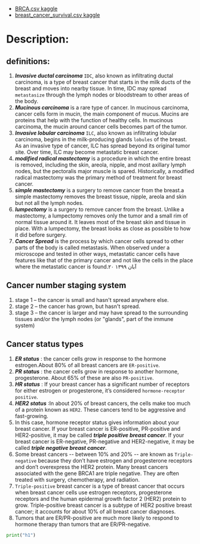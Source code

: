 - [BRCA.csv kaggle](https://www.kaggle.com/datasets/amandam1/breastcancerdataset)
- [breast_cancer_survival.csv kaggle](https://www.kaggle.com/datasets/kreeshrajani/breast-cancer-survival-dataset)

# Description:

## definitions:

1. ***Invasive ductal carcinoma*** `IDC`, also known as infiltrating ductal carcinoma, is a type of breast cancer that starts in the milk ducts of the breast and moves into nearby tissue. In time, IDC may spread `metastasize` through the lymph nodes or bloodstream to other areas of the body.
2. ***Mucinous carcinoma*** is a rare type of cancer. In mucinous carcinoma, cancer cells form in mucin, the main component of mucus. Mucins are proteins that help with the function of healthy cells. In mucinous carcinoma, the mucin around cancer cells becomes part of the tumor.
3. ***Invasive lobular carcinoma*** `ILC`, also known as infiltrating lobular carcinoma, begins in the milk-producing glands `lobules` of the breast. As an invasive type of cancer, ILC has spread beyond its original tumor site. Over time, ILC may become metastatic breast cancer.
4. ***modified radical mastectomy*** is a procedure in which the entire breast is removed, including the skin, areola, nipple, and most axillary lymph nodes, but the pectoralis major muscle is spared. Historically, a modified radical mastectomy was the primary method of treatment for breast cancer.
5. ***simple mastectomy*** is a surgery to remove cancer from the breast.a simple mastectomy removes the breast tissue, nipple, areola and skin but not all the lymph nodes.
6. ***lumpectomy*** is a surgery to remove cancer from the breast. Unlike a mastectomy, a lumpectomy removes only the tumor and a small rim of normal tissue around it. It leaves most of the breast skin and tissue in place. With a lumpectomy, the breast looks as close as possible to how it did before surgery.
7. ***Cancer Spread*** is the process by which cancer cells spread to other parts of the body is called metastasis. When observed under a microscope and tested in other ways, metastatic cancer cells have features like that of the primary cancer and not like the cells in the place where the metastatic cancer is found.۲۰ آبان ۱۳۹۹


## Cancer number staging system
1. stage 1 – the cancer is small and hasn't spread anywhere else.
2. stage 2 – the cancer has grown, but hasn't spread.
3. stage 3 – the cancer is larger and may have spread to the surrounding tissues and/or the lymph nodes (or "glands", part of the immune system)

## Cancer status types
1. ***ER status*** : the cancer cells grow in response to the hormone estrogen.About 80% of all breast cancers are `ER-positive`.
2. ***PR status*** : the cancer cells grow in response to another hormone, progesterone. About 65% of these are also `PR-positive`.
3. ***HR status*** : If your breast cancer has a significant number of receptors for either estrogen or progesterone, it’s considered `hormone-receptor positive`.
4. ***HER2 status*** :In about 20% of breast cancers, the cells make too much of a protein known as `HER2`. These cancers tend to be aggressive and fast-growing.
5. In this case, hormone receptor status gives information about your breast cancer. If your breast cancer is ER-positive, PR-positive and HER2-positive, it may be called ***triple positive breast cancer***. If your breast cancer is ER-negative, PR-negative and HER2-negative, it may be called ***triple negative breast cancer***.
6. Some breast cancers -- between 10% and 20% -- are known as `Triple-negative` because they don’t have estrogen and progesterone receptors and don’t overexpress the HER2 protein. Many breast cancers associated with the gene BRCA1 are triple negative. They are often treated with surgery, chemotherapy, and radiation.
7. `Triple-positive` breast cancer is a type of breast cancer that occurs when breast cancer cells use estrogen receptors, progesterone receptors and the human epidermal growth factor 2 (HER2) protein to grow. Triple-positive breast cancer is a subtype of HER2 positive breast cancer; it accounts for about 10% of all breast cancer diagnoses.
6. Tumors that are ER/PR-positive are much more likely to respond to hormone therapy than tumors that are ER/PR-negative.






```python
print("h1")
```